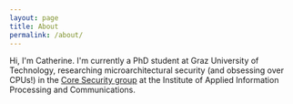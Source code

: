 ```yaml
---
layout: page
title: About
permalink: /about/
---
```


Hi, I'm Catherine. I'm currently a PhD student at Graz University of Technology, researching microarchitectural security (and obsessing over CPUs!) in the [Core Security group](https://www.iaik.tugraz.at/research-area/securesystems/) at the Institute of Applied Information Processing and Communications.
